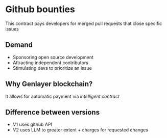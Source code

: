 # Github bounties

This contract pays developers for merged pull requests that close specific issues

## Demand
- Sponsoring open source development
- Attracting independent contributors
- Stimulating devs to prioritize an issue

## Why Genlayer blockchain?
It allows for automatic payment via *intelligent contract*

## Difference between versions
- V1 uses github API
- V2 uses LLM to greater extent + charges for requested changes
